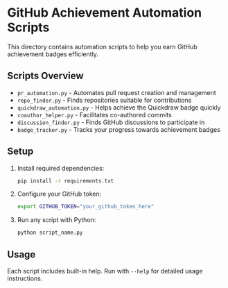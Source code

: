 # GitHub Achievement Automation Scripts

This directory contains automation scripts to help you earn GitHub achievement badges efficiently.

## Scripts Overview

- `pr_automation.py` - Automates pull request creation and management
- `repo_finder.py` - Finds repositories suitable for contributions
- `quickdraw_automation.py` - Helps achieve the Quickdraw badge quickly
- `coauthor_helper.py` - Facilitates co-authored commits
- `discussion_finder.py` - Finds GitHub discussions to participate in
- `badge_tracker.py` - Tracks your progress towards achievement badges

## Setup

1. Install required dependencies:
   ```bash
   pip install -r requirements.txt
   ```

2. Configure your GitHub token:
   ```bash
   export GITHUB_TOKEN="your_github_token_here"
   ```

3. Run any script with Python:
   ```bash
   python script_name.py
   ```

## Usage

Each script includes built-in help. Run with `--help` for detailed usage instructions.